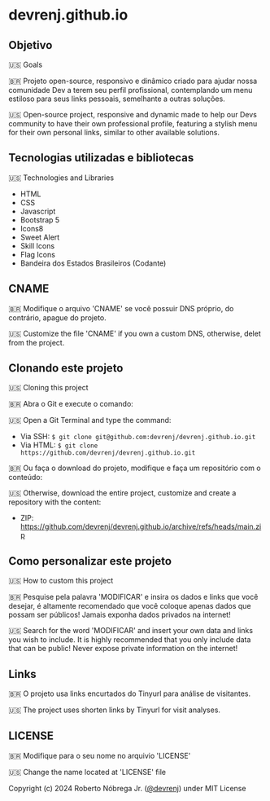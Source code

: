 # devrenj.github.io

## Objetivo
🇺🇸 Goals

🇧🇷 Projeto open-source, responsivo e dinâmico criado para ajudar nossa comunidade Dev a terem seu perfil profissional, contemplando um menu estiloso para seus links pessoais, semelhante a outras soluções.

🇺🇸 Open-source project, responsive and dynamic made to help our Devs community to have their own professional profile, featuring a stylish menu for their own personal links, similar to other available solutions.

## Tecnologias utilizadas e bibliotecas
🇺🇸 Technologies and Libraries

- HTML
- CSS
- Javascript
- Bootstrap 5
- Icons8
- Sweet Alert
- Skill Icons
- Flag Icons
- Bandeira dos Estados Brasileiros (Codante)

## CNAME
🇧🇷 Modifique o arquivo 'CNAME' se você possuir DNS próprio, do contrário, apague do projeto.

🇺🇸 Customize the file 'CNAME' if you own a custom DNS, otherwise, delet from the project.

## Clonando este projeto
🇺🇸 Cloning this project

🇧🇷 Abra o Git e execute o comando:

🇺🇸 Open a Git Terminal and type the command:

- Via SSH: `$ git clone git@github.com:devrenj/devrenj.github.io.git`
- Via HTML: `$ git clone https://github.com/devrenj/devrenj.github.io.git`

🇧🇷 Ou faça o download do projeto, modifique e faça um repositório com o conteúdo:

🇺🇸 Otherwise, download the entire project, customize and create a repository with the content:

- ZIP: <https://github.com/devrenj/devrenj.github.io/archive/refs/heads/main.zip>

## Como personalizar este projeto
🇺🇸 How to custom this project

🇧🇷 Pesquise pela palavra 'MODIFICAR' e insira os dados e links que você desejar, é altamente recomendado que você coloque apenas dados que possam ser públicos! Jamais exponha dados privados na internet!

🇺🇸 Search for the word 'MODIFICAR' and insert your own data and links you wish to include. It is highly recommended that you only include data that can be public! Never expose private information on the internet!

## Links

🇧🇷 O projeto usa links encurtados do Tinyurl para análise de visitantes.

🇺🇸 The project uses shorten links by Tinyurl for visit analyses.

## LICENSE

🇧🇷 Modifique para o seu nome no arquivio 'LICENSE'

🇺🇸 Change the name located at 'LICENSE' file

Copyright (c) 2024 Roberto Nóbrega Jr. ([@devrenj](https://www.github.com/devrenj)) under MIT License
